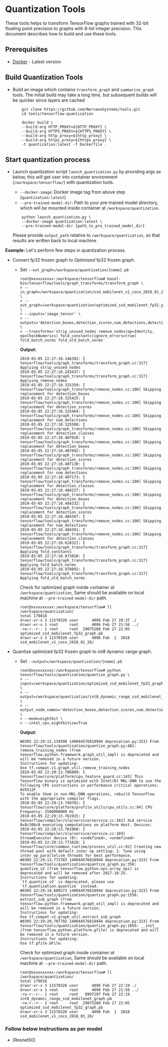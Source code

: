 # Quantization Tools

These tools helps to transform TensorFlow graphs trained with 32-bit floating point precision to graphs with 8-bit integer precision.
This document describes how to build and use these tools.

## Prerequisites

* [Docker](https://docs.docker.com/install/) - Latest version


## Build Quantization Tools

* Build an image which contains `transform_graph` and `summarize_graph` tools.
  The initial build may take a long time, but subsequent builds will be quicker since layers are cached
    ```
        git clone https://github.com/NervanaSystems/tools.git
        cd tools/tensorflow-quantization

        docker build \
        --build-arg HTTP_PROXY=${HTTP_PROXY} \
        --build-arg HTTPS_PROXY=${HTTPS_PROXY} \
        --build-arg http_proxy=${http_proxy} \
        --build-arg https_proxy=${https_proxy} \
        -t quantization:latest -f Dockerfile .
    ```

## Start quantization process
* Launch quantization script `launch_quantization.py` by providing args as below,
  this will get user into container environment (`/workspace/tensorflow/`) with quantization tools.
    - `--docker-image`: Docker image tag from above step (`quantization:latest`)
    - `--pre-trained-model-dir`: Path to your pre-trained model directory,
    which will be mounted inside container at `/workspace/quantization`.


    ```
        python launch_quantization.py \
        --docker-image quantization:latest \
        --pre-trained-model-dir {path_to_pre_trained_model_dir}
    ```
    Please provide `output_path` relative to `/workspace/quantization`, so that results are written back to local machine.

**Example:** Let's perform few steps in quantization process.
* Convert fp32 frozen graph to *Optimized* fp32 frozen graph.
  - Set `--out_graph=/workspace/quantization/{name}.pb`

    ```
    root@xxxxxxxxxx:/workspace/tensorflow# bazel-bin/tensorflow/tools/graph_transforms/transform_graph \
    > --in_graph=/workspace/quantization/ssd_mobilenet_v1_coco_2018_01_28/frozen_inference_graph.pb \
    > --out_graph=/workspace/quantization/optimized_ssd_mobilenet_fp32_graph.pb \
    > --inputs='image_tensor' \
    > --outputs='detection_boxes,detection_scores,num_detections,detection_classes' \
    > --transforms='strip_unused_nodes remove_nodes(op=Identity, op=CheckNumerics) fold_constants(ignore_errors=true) fold_batch_norms fold_old_batch_norms'
    ```
    **Output:**
    ```
    2019-03-05 22:27:10.146392: I tensorflow/tools/graph_transforms/transform_graph.cc:317] Applying strip_unused_nodes
    2019-03-05 22:27:10.243437: I tensorflow/tools/graph_transforms/transform_graph.cc:317] Applying remove_nodes
    2019-03-05 22:27:10.325350: I tensorflow/tools/graph_transforms/remove_nodes.cc:100] Skipping replacement for detection_boxes
    2019-03-05 22:27:10.325425: I tensorflow/tools/graph_transforms/remove_nodes.cc:100] Skipping replacement for detection_scores
    2019-03-05 22:27:10.325464: I tensorflow/tools/graph_transforms/remove_nodes.cc:100] Skipping replacement for num_detections
    2019-03-05 22:27:10.325508: I tensorflow/tools/graph_transforms/remove_nodes.cc:100] Skipping replacement for detection_classes
    2019-03-05 22:27:10.407018: I tensorflow/tools/graph_transforms/remove_nodes.cc:100] Skipping replacement for detection_boxes
    2019-03-05 22:27:10.407092: I tensorflow/tools/graph_transforms/remove_nodes.cc:100] Skipping replacement for detection_scores
    2019-03-05 22:27:10.407130: I tensorflow/tools/graph_transforms/remove_nodes.cc:100] Skipping replacement for num_detections
    2019-03-05 22:27:10.407173: I tensorflow/tools/graph_transforms/remove_nodes.cc:100] Skipping replacement for detection_classes
    2019-03-05 22:27:10.484257: I tensorflow/tools/graph_transforms/remove_nodes.cc:100] Skipping replacement for detection_boxes
    2019-03-05 22:27:10.484332: I tensorflow/tools/graph_transforms/remove_nodes.cc:100] Skipping replacement for detection_scores
    2019-03-05 22:27:10.484367: I tensorflow/tools/graph_transforms/remove_nodes.cc:100] Skipping replacement for num_detections
    2019-03-05 22:27:10.484391: I tensorflow/tools/graph_transforms/remove_nodes.cc:100] Skipping replacement for detection_classes
    2019-03-05 22:27:10.628321: I tensorflow/tools/graph_transforms/transform_graph.cc:317] Applying fold_constants
    2019-03-05 22:27:10.873028: I tensorflow/tools/graph_transforms/transform_graph.cc:317] Applying fold_batch_norms
    2019-03-05 22:27:10.978092: I tensorflow/tools/graph_transforms/transform_graph.cc:317] Applying fold_old_batch_norms
    ```
    Check for optimized graph inside container at `/workspace/quantization`,
    Same should be available on local machine at `--pre-trained-model-dir` path.

    ```
    root@xxxxxxxxxx:/workspace/tensorflow# ll /workspace/quantization/
    total 179816
    drwxr-xr-x 3 11570326 user      4096 Feb 27 20:37 ./
    drwxr-xr-x 1 root     root      4096 Feb 27 21:56 ../
    -rw-r--r-- 1 root     root  29075280 Feb 27 22:05 optimized_ssd_mobilenet_fp32_graph.pb
    drwxr-xr-x 3 11570326 user      4096 Feb  1  2018 ssd_mobilenet_v1_coco_2018_01_28/
    ```
* Quantize optimized fp32 frozen graph to *int8* dynamic range graph.
  - Set `--output=/workspace/quantization/{name}.pb`

    ```
    root@xxxxxxxxxx:/workspace/tensorflow# python tensorflow/tools/quantization/quantize_graph.py \
    > --input=/workspace/quantization/optimized_ssd_mobilenet_fp32_graph.pb \
    > --output=/workspace/quantization/int8_dynamic_range_ssd_mobilenet_graph.pb \
    > --output_node_names='detection_boxes,detection_scores,num_detections,detection_classes' \
    > --mode=eightbit \
    > --intel_cpu_eightbitize=True
    ```
    **Output:**
    ```
    W0305 22:29:12.134598 140044576818944 deprecation.py:323] From tensorflow/tools/quantization/quantize_graph.py:482: remove_training_nodes (from tensorflow.python.framework.graph_util_impl) is deprecated and will be removed in a future version.
    Instructions for updating:
    Use tf.compat.v1.graph_util.remove_training_nodes
    2019-03-05 22:29:13.706089: I tensorflow/core/platform/cpu_feature_guard.cc:145] This TensorFlow binary is optimized with Intel(R) MKL-DNN to use the following CPU instructions in performance critical operations:  AVX512F
    To enable them in non-MKL-DNN operations, rebuild TensorFlow with the appropriate compiler flags.
    2019-03-05 22:29:13.749701: I tensorflow/core/platform/profile_utils/cpu_utils.cc:94] CPU Frequency: 2500000000 Hz
    2019-03-05 22:29:13.761915: I tensorflow/compiler/xla/service/service.cc:162] XLA service 0x8c306c0 executing computations on platform Host. Devices:
    2019-03-05 22:29:13.761968: I tensorflow/compiler/xla/service/service.cc:169]   StreamExecutor device (0): <undefined>, <undefined>
    2019-03-05 22:29:13.771628: I tensorflow/core/common_runtime/process_util.cc:92] Creating new thread pool with default inter op setting: 2. Tune using inter_op_parallelism_threads for best performance.
    W0305 22:29:13.772703 140044576818944 deprecation.py:323] From tensorflow/tools/quantization/quantize_graph.py:356: quantize_v2 (from tensorflow.python.ops.array_ops) is deprecated and will be removed after 2017-10-25.
    Instructions for updating:
    `tf.quantize_v2` is deprecated, please use `tf.quantization.quantize` instead.
    W0305 22:29:19.609273 140044576818944 deprecation.py:323] From tensorflow/tools/quantization/quantize_graph.py:1556: extract_sub_graph (from tensorflow.python.framework.graph_util_impl) is deprecated and will be removed in a future version.
    Instructions for updating:
    Use tf.compat.v1.graph_util.extract_sub_graph
    W0305 22:29:20.707792 140044576818944 deprecation.py:323] From tensorflow/tools/quantization/quantize_graph.py:1665: __init__ (from tensorflow.python.platform.gfile) is deprecated and will be removed in a future version.
    Instructions for updating:
    Use tf.gfile.GFile.
    ```
    Check for optimized graph inside container at `/workspace/quantization`,
    Same should be available on local machine at `--pre-trained-model-dir` path.

    ```
    root@xxxxxxxxxx:/workspace/tensorflow# ll /workspace/quantization/
    total 179816
    drwxr-xr-x 3 11570326 user      4096 Feb 27 22:19 ./
    drwxr-xr-x 1 root     root      4096 Feb 27 21:56 ../
    -rw-r--r-- 1 root     root   8997297 Feb 27 22:19 int8_dynamic_range_ssd_mobilenet_graph.pb
    -rw-r--r-- 1 root     root  29075280 Feb 27 22:05 optimized_ssd_mobilenet_fp32_graph.pb
    drwxr-xr-x 3 11570326 user      4096 Feb  1  2018 ssd_mobilenet_v1_coco_2018_01_28/
    ```
### Follow below instructions as per model

* [Resnet50]
